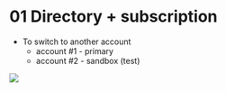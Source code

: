 # 01 Directory + subscription
* To switch to another account
  * account #1 - primary
  * account #2 - sandbox (test)

[<img src="https://i.imgur.com/BoM4LTL.png">](https://i.imgur.com/BoM4LTL.png)
